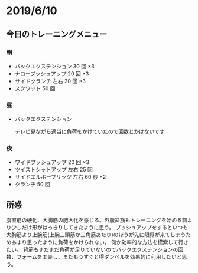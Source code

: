 # 2019/6/10

## 今日のトレーニングメニュー

### 朝

- バックエクステンション 30 回 ×3
- ナロープッシュアップ 20 回 ×3
- サイドクランチ 左右 20 回 ×3
- スクワット 50 回

### 昼

- バックエクステンション

  テレビ見ながら適当に負荷をかけていたので回数とかはないです

### 夜

- ワイドプッシュアップ 20 回 ×3
- ツイストシットアップ 左右 25 回
- サイドエルボーブリッジ 左右 60 秒 ×2
- クランチ 50 回

## 所感

腹直筋の硬化、大胸筋の肥大化を感じる。外腹斜筋もトレーニングを始める前より少しだけ形がはっきりしてきたように思う。
プッシュアップをするといつも大胸筋より上腕筋(上腕三頭筋か三角筋あたり)のほうが先に限界が来てしまうためあまり思ったように負荷をかけられない。
何か効率的な方法を模索して行きたい。
背筋もまだまだ負荷が足りていないのでバックエクステンションの回数、フォームを工夫し、またもうすぐと得ダンベルを効果的に利用したいと思う。

